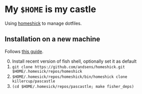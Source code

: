 # My `$HOME` is my castle

Using [homeshick] to manage dotfiles.

## Installation on a new machine

Follows [this guide][homeshick-new].

0. Install recent version of fish shell, optionally set it as default
1. `git clone https://github.com/andsens/homeshick.git $HOME/.homesick/repos/homeshick`
2. `$HOME/.homesick/repos/homeshick/bin/homeshick clone killercup/pascastle`
3. `(cd $HOME/.homesick/repos/pascastle; make fisher_deps)`

[homeshick]: https://github.com/andsens/homeshick
[homeshick-new]: https://github.com/andsens/homeshick/wiki/Tutorials#adding-other-machines
